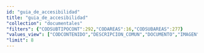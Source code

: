 ```yaml
---
id: "guia_de_accesibilidad"
title: "guia_de_accesibilidad"
"collection": "documentales"
"filters": {"CODSUBTIPOCONT":292,"CODAREAS":16,"CODSUBAREAS":277}
"values_view": ["CODCONTENIDO","DESCRIPCION_COMUN","DOCUMENTO","IMAGEN","PALABRAS_CLAVE","TITULO","RECURSOS","CONTENIDOS_RELACIONADOS"]
"limit": 8
---
```

<app-tab-bar></app-tab-bar>
<app-paginator-browser >
    <div flex="100" ng-class="{'end': $last}" ng-repeat="card in elements()">
        <app-card-document item="card" prefix="node.href"></app-card-document>
    </div>
</app-paginator-browser>
